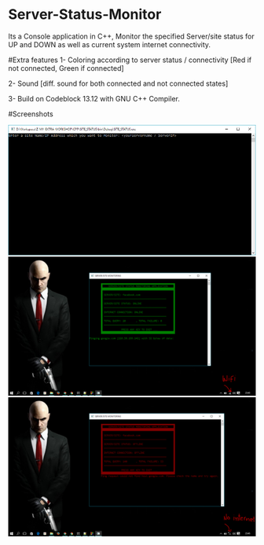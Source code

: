 # Server-Status-Monitor
Its a Console application in C++, Monitor the specified Server/site status for UP and DOWN as well as current system internet connectivity.

#Extra features
1- Coloring according to server status / connectivity
 [Red if not connected, Green if connected]

2- Sound [diff. sound for both connected and not connected states]

3- Build on Codeblock 13.12 with GNU C++ Compiler.

#Screenshots

![alt tag](./1.PNG)
![alt tag](./2.PNG)
![alt tag](./3.PNG)
